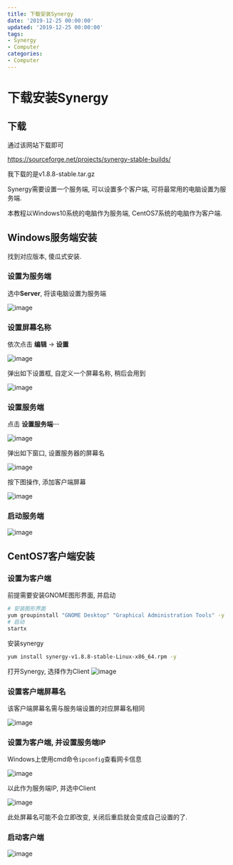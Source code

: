```yaml
---
title: 下载安装Synergy
date: '2019-12-25 00:00:00'
updated: '2019-12-25 00:00:00'
tags:
- Synergy
- Computer
categories:
- Computer
---
```

# 下载安装Synergy

## 下载

通过该网站下载即可

https://sourceforge.net/projects/synergy-stable-builds/

我下载的是v1.8.8-stable.tar.gz



Synergy需要设置一个服务端, 可以设置多个客户端, 可将最常用的电脑设置为服务端. 

本教程以Windows10系统的电脑作为服务端, CentOS7系统的电脑作为客户端.

## Windows服务端安装

找到对应版本, 傻瓜式安装. 

### 设置为服务端

选中**Server**, 将该电脑设置为服务端

![image](https://gitee.com/swang-harbin/pic-bed/raw/master/images/2021/20210609142832.png)

### 设置屏幕名称

依次点击 **编辑** -> **设置**

![image](https://gitee.com/swang-harbin/pic-bed/raw/master/images/2021/20210609142836.png)

弹出如下设置框, 自定义一个屏幕名称, 稍后会用到

![image](https://gitee.com/swang-harbin/pic-bed/raw/master/images/2021/20210609142837.png)

### 设置服务端

点击 **设置服务端···**

![image](https://gitee.com/swang-harbin/pic-bed/raw/master/images/2021/20210609142838.png)

弹出如下窗口, 设置服务器的屏幕名

![image](https://gitee.com/swang-harbin/pic-bed/raw/master/images/2021/20210609142839.png)

按下图操作, 添加客户端屏幕

![image](https://gitee.com/swang-harbin/pic-bed/raw/master/images/2021/20210609142841.png)

### 启动服务端

![image](https://gitee.com/swang-harbin/pic-bed/raw/master/images/2021/20210609142842.png)


## CentOS7客户端安装

### 设置为客户端

前提需要安装GNOME图形界面, 并启动
```bash
# 安装图形界面
yum groupinstall "GNOME Desktop" "Graphical Administration Tools" -y
# 启动
startx
```

安装synergy
```bash
yum install synergy-v1.8.8-stable-Linux-x86_64.rpm -y
```

打开Synergy, 选择作为Client
![image](https://gitee.com/swang-harbin/pic-bed/raw/master/images/2021/20210609142843.png)

### 设置客户端屏幕名

该客户端屏幕名需与服务端设置的对应屏幕名相同

![image](https://gitee.com/swang-harbin/pic-bed/raw/master/images/2021/20210609142844.png)

### 设置为客户端, 并设置服务端IP

Windows上使用cmd命令```ipconfig```查看网卡信息

![image](https://note.youdao.com/yws/res/52870/211F65CC3DC54C96BABE4CA1213107EA)

以此作为服务端IP, 并选中Client

![image](https://gitee.com/swang-harbin/pic-bed/raw/master/images/2021/20210609142845.png)

此处屏幕名可能不会立即改变, 关闭后重启就会变成自己设置的了.

### 启动客户端

![image](https://gitee.com/swang-harbin/pic-bed/raw/master/images/2021/20210609142846.png)
